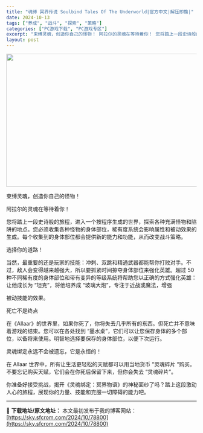 ```yaml
---
title: "魂缚 冥界传说 Soulbind Tales Of The Underworld|官方中文|解压即撸|"
date: 2024-10-13
tags: ["养成", "战斗", "探索", "策略"]
categories: ["PC游戏下载", "PC游戏专区"]
excerpt: "束缚灵魂，创造你自己的怪物！ 阿拉尔的灵魂在等待着你！ 您将踏上一段史诗般的旅程，进入一个按程序生成的世界，探索各种充满怪物和陷阱的地点。您必须收集各种怪物的身体部位，稀有度系统会影响属性和被动效果的生成。每个收集到的身体部位都会提供新的能力和功能，从而改变战斗策略。 选择你的道路！ 当然，最重要的&hellip;"
layout: post
---
```


<img class="aligncenter size-full wp-image-78798" src="https://sky.sfcrom.com/wp-content/uploads/2024/10/2024101308263285.webp" alt="" width="616" height="353" />

束缚灵魂，创造你自己的怪物！

阿拉尔的灵魂在等待着你！

您将踏上一段史诗般的旅程，进入一个按程序生成的世界，探索各种充满怪物和陷阱的地点。您必须收集各种怪物的身体部位，稀有度系统会影响属性和被动效果的生成。每个收集到的身体部位都会提供新的能力和功能，从而改变战斗策略。

选择你的道路！

当然，最重要的还是玩家的技能：冲刺、双跳和精通武器都能帮你打败对手。不过，敌人会变得越来越强大，所以要抓紧时间掠夺身体部位来强化英雄。超过 50 种不同稀有度的身体部位和带有变异的等级系统将帮助您以正确的方式强化英雄：让他成长为 “坦克”，将他培养成 “玻璃大炮”，专注于近战或魔法，增强

被动技能的效果。

死亡不是终点

在《Allaar》的世界里，如果你死了，你将失去几乎所有的东西。但死亡并不意味着游戏的结束。您可以在各处找到 “墨水桌”，它们可以让您保存身体的多个部位，以备将来使用。明智地选择要保存的身体部位，以便下次运行。

灵魂绑定永远不会被遗忘，它是永恒的！

在 Allaar 世界中，所有让生活更轻松的天赋都可以用当地货币 “灵魂碎片 “购买。不要忘记购买天赋，它们会在你死后保留下来，但你会失去 “灵魂碎片”。

你准备好接受挑战，揭开《灵魂绑定：冥界物语》的神秘面纱了吗？踏上这段激动人心的旅程，展现你的力量、技能和克服一切障碍的能力吧。

---
📖 **下载地址/原文地址：** 本文最初发布于我的博客网站：[https://sky.sfcrom.com/2024/10/78800](https://sky.sfcrom.com/2024/10/78800)
